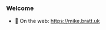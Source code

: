 ### Welcome

- 💬 On the web: https://mike.bratt.uk

<!--
**mikebratt/mikebratt** is a ✨ _special_ ✨ repository because its `README.md` (this file) appears on your GitHub profile.

Here are some ideas to get you started:

- 🔭 I’m currently working on ...
- 🌱 I’m currently learning ...
- 👯 I’m looking to collaborate on ...
- 🤔 I’m looking for help with ...
- 💬 Ask me about ...
- 📫 How to reach me: http://t.me/mikebratt
- 😄 Pronouns: ...
- ⚡ Fun fact: ...
- 📫 I'm on [Telegram](http://t.me/mikebratt)
-->
